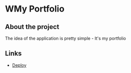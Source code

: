 # WMy Portfolio

## About the project

The idea of the application is pretty simple - It's my portfolio

## Links

- [Deploy](https://cragbasi.github.io/my_portfolio/)
